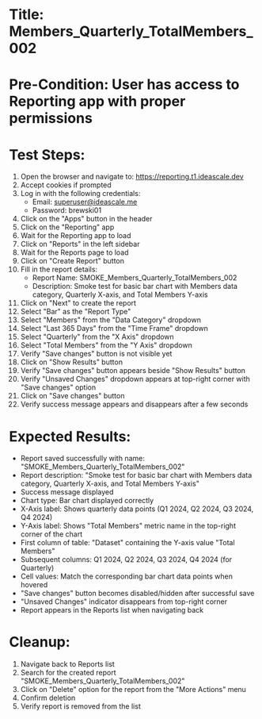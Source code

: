 # Title: Members_Quarterly_TotalMembers_002

# Pre-Condition: User has access to Reporting app with proper permissions

# Test Steps:
1. Open the browser and navigate to: https://reporting.t1.ideascale.dev
2. Accept cookies if prompted
3. Log in with the following credentials:
   - Email: superuser@ideascale.me
   - Password: brewski01
4. Click on the "Apps" button in the header
5. Click on the "Reporting" app
6. Wait for the Reporting app to load
7. Click on "Reports" in the left sidebar
8. Wait for the Reports page to load
9. Click on "Create Report" button
10. Fill in the report details:
    - Report Name: SMOKE_Members_Quarterly_TotalMembers_002
    - Description: Smoke test for basic bar chart with Members data category, Quarterly X-axis, and Total Members Y-axis
11. Click on "Next" to create the report
12. Select "Bar" as the "Report Type"
13. Select "Members" from the "Data Category" dropdown
14. Select "Last 365 Days" from the "Time Frame" dropdown
15. Select "Quarterly" from the "X Axis" dropdown
16. Select "Total Members" from the "Y Axis" dropdown
17. Verify "Save changes" button is not visible yet
18. Click on "Show Results" button
19. Verify "Save changes" button appears beside "Show Results" button
20. Verify "Unsaved Changes" dropdown appears at top-right corner with "Save changes" option
21. Click on "Save changes" button
22. Verify success message appears and disappears after a few seconds

# Expected Results:
- Report saved successfully with name: "SMOKE_Members_Quarterly_TotalMembers_002"
- Report description: "Smoke test for basic bar chart with Members data category, Quarterly X-axis, and Total Members Y-axis"
- Success message displayed
- Chart type: Bar chart displayed correctly
- X-Axis label: Shows quarterly data points (Q1 2024, Q2 2024, Q3 2024, Q4 2024)
- Y-Axis label: Shows "Total Members" metric name in the top-right corner of the chart
- First column of table: "Dataset" containing the Y-axis value "Total Members"
- Subsequent columns: Q1 2024, Q2 2024, Q3 2024, Q4 2024 (for Quarterly)
- Cell values: Match the corresponding bar chart data points when hovered
- "Save changes" button becomes disabled/hidden after successful save
- "Unsaved Changes" indicator disappears from top-right corner
- Report appears in the Reports list when navigating back

# Cleanup:
1. Navigate back to Reports list
2. Search for the created report "SMOKE_Members_Quarterly_TotalMembers_002"
3. Click on "Delete" option for the report from the "More Actions" menu
4. Confirm deletion
5. Verify report is removed from the list
